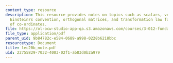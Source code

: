 ```yaml
---
content_type: resource
description: This resource provides notes on topics such as scalars, vectors, tensors,
  Einstein?s convention, orthogonal matrices, and transformation law for products
  of co-ordinates.
file: https://ol-ocw-studio-app-qa.s3.amazonaws.com/courses/3-012-fundamentals-of-materials-science-fall-2005/227558297032400302f1ab83d0b2a979_lec20b_note.pdf
file_type: application/pdf
parent_uid: 9b84782c-e584-0689-a998-0228b6218bbc
resourcetype: Document
title: lec20b_note.pdf
uid: 22755829-7032-4003-02f1-ab83d0b2a979
---
```

